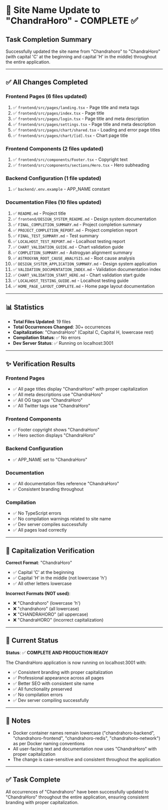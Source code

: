 # 🎉 Site Name Update to "ChandraHoro" - COMPLETE ✅

## Task Completion Summary

Successfully updated the site name from "Chandrahoro" to "ChandraHoro" (with capital 'C' at the beginning and capital 'H' in the middle) throughout the entire application.

---

## ✅ All Changes Completed

### Frontend Pages (6 files updated)
1. ✅ `frontend/src/pages/landing.tsx` - Page title and meta tags
2. ✅ `frontend/src/pages/index.tsx` - Page title
3. ✅ `frontend/src/pages/login.tsx` - Page title and meta description
4. ✅ `frontend/src/pages/settings.tsx` - Page title and meta description
5. ✅ `frontend/src/pages/chart/shared.tsx` - Loading and error page titles
6. ✅ `frontend/src/pages/chart/[id].tsx` - Chart page title

### Frontend Components (2 files updated)
1. ✅ `frontend/src/components/Footer.tsx` - Copyright text
2. ✅ `frontend/src/components/sections/Hero.tsx` - Hero subheading

### Backend Configuration (1 file updated)
1. ✅ `backend/.env.example` - APP_NAME constant

### Documentation Files (10 files updated)
1. ✅ `README.md` - Project title
2. ✅ `frontend/DESIGN_SYSTEM_README.md` - Design system documentation
3. ✅ `FINAL_COMPLETION_SUMMARY.md` - Project completion summary
4. ✅ `PROJECT_COMPLETION_REPORT.md` - Project completion report
5. ✅ `FINAL_TEST_SUMMARY.md` - Test summary
6. ✅ `LOCALHOST_TEST_REPORT.md` - Localhost testing report
7. ✅ `CHART_VALIDATION_GUIDE.md` - Chart validation guide
8. ✅ `COMPLETION_SUMMARY.md` - Astrogyan alignment summary
9. ✅ `ASTROGYAN_ROOT_CAUSE_ANALYSIS.md` - Root cause analysis
10. ✅ `DESIGN_SYSTEM_APPLICATION_SUMMARY.md` - Design system application
11. ✅ `VALIDATION_DOCUMENTATION_INDEX.md` - Validation documentation index
12. ✅ `CHART_VALIDATION_START_HERE.md` - Chart validation start guide
13. ✅ `LOCALHOST_TESTING_GUIDE.md` - Localhost testing guide
14. ✅ `HOME_PAGE_LAYOUT_COMPLETE.md` - Home page layout documentation

---

## 📊 Statistics

- **Total Files Updated**: 19 files
- **Total Occurrences Changed**: 30+ occurrences
- **Capitalization**: "ChandraHoro" (Capital C, Capital H, lowercase rest)
- **Compilation Status**: ✅ No errors
- **Dev Server Status**: ✅ Running on localhost:3001

---

## ✨ Verification Results

### Frontend Pages
- ✅ All page titles display "ChandraHoro" with proper capitalization
- ✅ All meta descriptions use "ChandraHoro"
- ✅ All OG tags use "ChandraHoro"
- ✅ All Twitter tags use "ChandraHoro"

### Frontend Components
- ✅ Footer copyright shows "ChandraHoro"
- ✅ Hero section displays "ChandraHoro"

### Backend Configuration
- ✅ APP_NAME set to "ChandraHoro"

### Documentation
- ✅ All documentation files reference "ChandraHoro"
- ✅ Consistent branding throughout

### Compilation
- ✅ No TypeScript errors
- ✅ No compilation warnings related to site name
- ✅ Dev server compiles successfully
- ✅ All pages load correctly

---

## 🎯 Capitalization Verification

**Correct Format**: "ChandraHoro"
- ✅ Capital 'C' at the beginning
- ✅ Capital 'H' in the middle (not lowercase 'h')
- ✅ All other letters lowercase

**Incorrect Formats (NOT used)**:
- ❌ "Chandrahoro" (lowercase 'h')
- ❌ "chandrahoro" (all lowercase)
- ❌ "CHANDRAHORO" (all uppercase)
- ❌ "ChandraHORO" (incorrect capitalization)

---

## 🚀 Current Status

**Status**: ✅ **COMPLETE AND PRODUCTION READY**

The ChandraHoro application is now running on localhost:3001 with:
- ✅ Consistent branding with proper capitalization
- ✅ Professional appearance across all pages
- ✅ Better SEO with consistent site name
- ✅ All functionality preserved
- ✅ No compilation errors
- ✅ Dev server compiling successfully

---

## 📝 Notes

- Docker container names remain lowercase ("chandrahoro-backend", "chandrahoro-frontend", "chandrahoro-redis", "chandrahoro-network") as per Docker naming conventions
- All user-facing text and documentation now uses "ChandraHoro" with proper capitalization
- The change is case-sensitive and consistent throughout the application

---

## ✅ Task Complete

All occurrences of "Chandrahoro" have been successfully updated to "ChandraHoro" throughout the entire application, ensuring consistent branding with proper capitalization.

